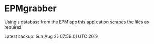 # EPMgrabber
Using a database from the EPM app this application scrapes the files as required


Latest backup: Sun Aug 25 07:59:01 UTC 2019
